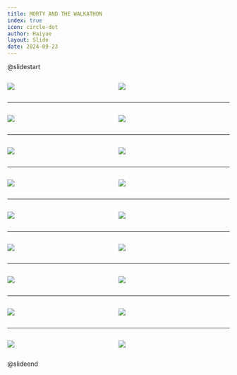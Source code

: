 ```yaml
---
title: MORTY AND THE WALKATHON
index: true
icon: circle-dot
author: Haiyue
layout: Slide
date: 2024-09-23
---
```

 
@slidestart

<div style="display:flex">
<div style="flex:1">

![](https://raw.githubusercontent.com/yclord/reading/refs/heads/master/english/Level-Q/MORTY%20AND%20THE%20WALKATHON/001.webp)
</div>
<div style="flex:1">

![](https://raw.githubusercontent.com/yclord/reading/refs/heads/master/english/Level-Q/MORTY%20AND%20THE%20WALKATHON/002.webp)
</div>
</div>

---

<div style="display:flex">
<div style="flex:1">

![](https://raw.githubusercontent.com/yclord/reading/refs/heads/master/english/Level-Q/MORTY%20AND%20THE%20WALKATHON/003.webp)
</div>
<div style="flex:1">

![](https://raw.githubusercontent.com/yclord/reading/refs/heads/master/english/Level-Q/MORTY%20AND%20THE%20WALKATHON/004.webp)
</div>
</div>

---

<div style="display:flex">
<div style="flex:1">

![](https://raw.githubusercontent.com/yclord/reading/refs/heads/master/english/Level-Q/MORTY%20AND%20THE%20WALKATHON/005.webp)
</div>
<div style="flex:1">

![](https://raw.githubusercontent.com/yclord/reading/refs/heads/master/english/Level-Q/MORTY%20AND%20THE%20WALKATHON/006.webp)
</div>
</div>

---

<div style="display:flex">
<div style="flex:1">

![](https://raw.githubusercontent.com/yclord/reading/refs/heads/master/english/Level-Q/MORTY%20AND%20THE%20WALKATHON/007.webp)
</div>
<div style="flex:1">

![](https://raw.githubusercontent.com/yclord/reading/refs/heads/master/english/Level-Q/MORTY%20AND%20THE%20WALKATHON/008.webp)
</div>
</div>

---

<div style="display:flex">
<div style="flex:1">

![](https://raw.githubusercontent.com/yclord/reading/refs/heads/master/english/Level-Q/MORTY%20AND%20THE%20WALKATHON/009.webp)
</div>
<div style="flex:1">

![](https://raw.githubusercontent.com/yclord/reading/refs/heads/master/english/Level-Q/MORTY%20AND%20THE%20WALKATHON/010.webp)
</div>
</div>

---

<div style="display:flex">
<div style="flex:1">

![](https://raw.githubusercontent.com/yclord/reading/refs/heads/master/english/Level-Q/MORTY%20AND%20THE%20WALKATHON/011.webp)
</div>
<div style="flex:1">

![](https://raw.githubusercontent.com/yclord/reading/refs/heads/master/english/Level-Q/MORTY%20AND%20THE%20WALKATHON/012.webp)
</div>
</div>

---

<div style="display:flex">
<div style="flex:1">

![](https://raw.githubusercontent.com/yclord/reading/refs/heads/master/english/Level-Q/MORTY%20AND%20THE%20WALKATHON/013.webp)
</div>
<div style="flex:1">

![](https://raw.githubusercontent.com/yclord/reading/refs/heads/master/english/Level-Q/MORTY%20AND%20THE%20WALKATHON/014.webp)
</div>
</div>

---

<div style="display:flex">
<div style="flex:1">

![](https://raw.githubusercontent.com/yclord/reading/refs/heads/master/english/Level-Q/MORTY%20AND%20THE%20WALKATHON/015.webp)
</div>
<div style="flex:1">

![](https://raw.githubusercontent.com/yclord/reading/refs/heads/master/english/Level-Q/MORTY%20AND%20THE%20WALKATHON/016.webp)
</div>
</div>

---

<div style="display:flex">
<div style="flex:1">

![](https://raw.githubusercontent.com/yclord/reading/refs/heads/master/english/Level-Q/MORTY%20AND%20THE%20WALKATHON/017.webp)
</div>
<div style="flex:1">

![](https://raw.githubusercontent.com/yclord/reading/refs/heads/master/english/Level-Q/MORTY%20AND%20THE%20WALKATHON/018.webp)
</div>
</div>

@slideend